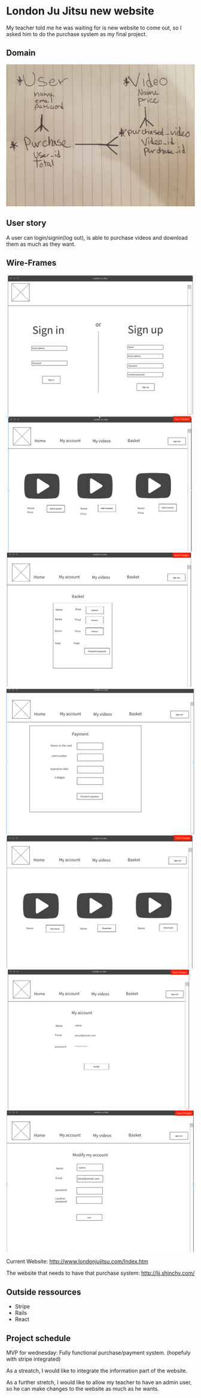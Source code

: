 # London Ju Jitsu new website
My teacher told me he was waiting for is new website to come out, so I asked him to do the purchase system as my final project.

## Domain
![Domain](https://github.com/camillerheaumet/jujitsu_mod_5/blob/master/project%205/plan/domain.jpg?raw=true)

## User story
A user can login/signin(log out), is able to purchase videos and download them as much as they want.

## Wire-Frames
![sign](https://github.com/camillerheaumet/jujitsu_mod_5/blob/master/project%205/plan/Sign.png?raw=true)
![home](https://github.com/camillerheaumet/jujitsu_mod_5/blob/master/project%205/plan/home.png?raw=true)
![basket](https://github.com/camillerheaumet/jujitsu_mod_5/blob/master/project%205/plan/basket.png?raw=true)
![payment](https://github.com/camillerheaumet/jujitsu_mod_5/blob/master/project%205/plan/payment.png?raw=true)
![videos](https://github.com/camillerheaumet/jujitsu_mod_5/blob/master/project%205/plan/videos.png?raw=true)
![account](https://github.com/camillerheaumet/jujitsu_mod_5/blob/master/project%205/plan/account.png?raw=true)
![modify](https://github.com/camillerheaumet/jujitsu_mod_5/blob/master/project%205/plan/modify.png?raw=true)

Current Website: http://www.londonjujitsu.com/Index.htm

The website that needs to have that purchase system: http://ljj.shinchy.com/

## Outside ressources
- Stripe
- Rails
- React

## Project schedule
MVP for wednesday: Fully functional purchase/payment system. (hopefuly with stripe integrated)

As a streatch, I would like to integrate the information part of the website.

As a further stretch, I would like to allow my teacher to have an admin user, so he can make changes to the website as much as he wants.
